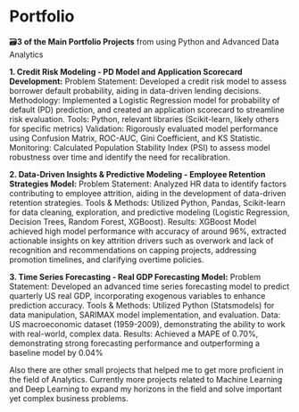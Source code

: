# Portfolio
🗃️**3 of the Main Portfolio Projects** from using Python and Advanced Data Analytics

**1. Credit Risk Modeling - PD Model and Application Scorecard Development:**
Problem Statement: Developed a credit risk model to assess borrower default probability, aiding in data-driven lending decisions.
Methodology: Implemented a Logistic Regression model for probability of default (PD) prediction, and created an application scorecard to streamline risk evaluation.
Tools: Python, relevant libraries (Scikit-learn, likely others for specific metrics)
Validation: Rigorously evaluated model performance using Confusion Matrix, ROC-AUC, Gini Coefficient, and KS Statistic.
Monitoring: Calculated Population Stability Index (PSI) to assess model robustness over time and identify the need for recalibration.

**2. Data-Driven Insights & Predictive Modeling - Employee Retention Strategies Model:**
Problem Statement: Analyzed HR data to identify factors contributing to employee attrition, aiding in the development of data-driven retention strategies.
Tools & Methods: Utilized Python, Pandas, Scikit-learn for data cleaning, exploration, and predictive modeling (Logistic Regression, Decision Trees, Random Forest, XGBoost).
Results: XGBoost Model achieved high model performance with accuracy of around 96%, extracted actionable insights on key attrition drivers such as overwork and lack of recognition and recommendations on capping projects, addressing promotion timelines, and clarifying overtime policies.

**3. Time Series Forecasting - Real GDP Forecasting Model:**
Problem Statement: Developed an advanced time series forecasting model to predict quarterly US real GDP, incorporating exogenous variables to enhance prediction accuracy.
Tools & Methods: Utilized Python (Statsmodels) for data manipulation, SARIMAX model implementation, and evaluation.
Data: US macroeconomic dataset (1959-2009), demonstrating the ability to work with real-world, complex data.
Results: Achieved a MAPE of 0.70%, demonstrating strong forecasting performance and outperforming a baseline model by 0.04%

Also there are other small projects that helped me to get more proficient in the field of Analytics. Currently more projects related to Machine Learning and Deep Learning to expand my horizons in the field and solve important yet complex business problems.
